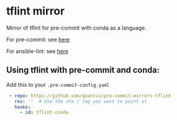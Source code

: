 # tflint mirror

Mirror of tflint for pre-commit with conda as a language.

For pre-commit: see [here](https://github.com/pre-commit/pre-commit)

For ansible-lint: see [here](https://github.com/terraform-linters/tflint)

## Using tflint with pre-commit and conda:

Add this to your `.pre-commit-config.yaml`

```yaml
 - repo: https://github.com/quantco/pre-commit-mirrors-tflint
   rev: ''  # Use the sha / tag you want to point at
   hooks:
     - id: tflint-conda
```
